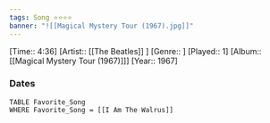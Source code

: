 ```yaml
---
tags: Song ⭐⭐⭐⭐ 
banner: "![[Magical Mystery Tour (1967).jpg]]"
---
```

[Time:: 4:36]
[Artist:: [[The Beatles]] ]
[Genre:: ]
[Played:: 1]
[Album:: [[Magical Mystery Tour (1967)]]]
[Year:: 1967]
### Dates
````dataview
TABLE Favorite_Song
WHERE Favorite_Song = [[I Am The Walrus]]
````
